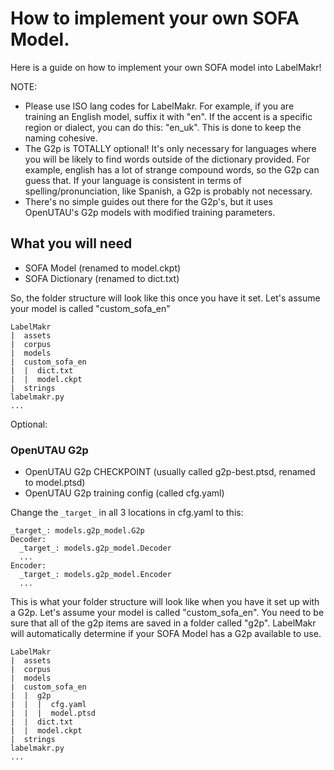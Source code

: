 # How to implement your own SOFA Model.
Here is a guide on how to implement your own SOFA model into LabelMakr!

NOTE:
- Please use ISO lang codes for LabelMakr. For example, if you are training an English model, suffix it with "en". If the accent is a specific region or dialect, you can do this: "en_uk". This is done to keep the naming cohesive.
- The G2p is TOTALLY optional! It's only necessary for languages where you will be likely to find words outside of the dictionary provided. For example, english has a lot of strange compound words, so the G2p can guess that. If your language is consistent in terms of spelling/pronunciation, like Spanish, a G2p is probably not necessary.
- There's no simple guides out there for the G2p's, but it uses OpenUTAU's G2p models with modified training parameters.

## What you will need
- SOFA Model (renamed to model.ckpt)
- SOFA Dictionary (renamed to dict.txt)

So, the folder structure will look like this once you have it set. Let's assume your model is called "custom_sofa_en"
```
LabelMakr
|  assets
|  corpus
|  models
|  custom_sofa_en
|  |  dict.txt
|  |  model.ckpt
|  strings
labelmakr.py
...
```  

Optional:

### OpenUTAU G2p
- OpenUTAU G2p CHECKPOINT (usually called g2p-best.ptsd, renamed to model.ptsd)
- OpenUTAU G2p training config (called cfg.yaml)

Change the `_target_` in all 3 locations in cfg.yaml to this:
```
_target_: models.g2p_model.G2p
Decoder:
  _target_: models.g2p_model.Decoder
  ...
Encoder:
  _target_: models.g2p_model.Encoder
  ...
```

This is what your folder structure will look like when you have it set up with a G2p. Let's assume your model is called "custom_sofa_en".
You need to be sure that all of the g2p items are saved in a folder called "g2p". LabelMakr will automatically determine if your SOFA Model has a G2p available to use.
```
LabelMakr
|  assets
|  corpus
|  models
|  custom_sofa_en
|  |  g2p
|  |  |  cfg.yaml
|  |  |  model.ptsd
|  |  dict.txt
|  |  model.ckpt
|  strings
labelmakr.py
...
```  
